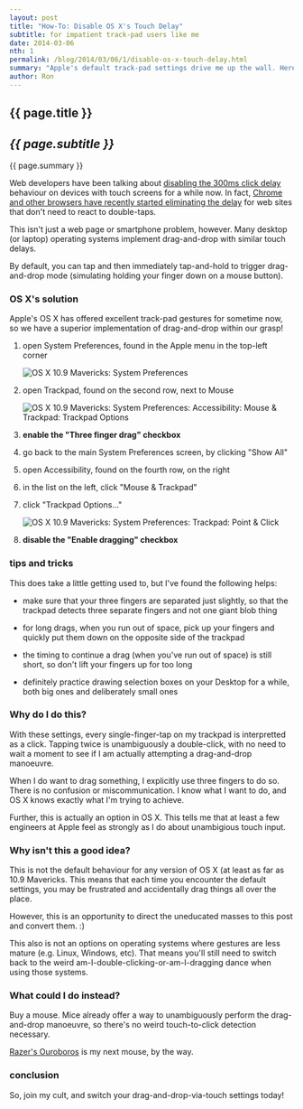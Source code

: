 ```yaml
---
layout: post
title: "How-To: Disable OS X's Touch Delay"
subtitle: for impatient track-pad users like me
date: 2014-03-06
nth: 1
permalink: /blog/2014/03/06/1/disable-os-x-touch-delay.html
summary: "Apple's default track-pad settings drive me up the wall. Here's how to fix them. Bandwidth-warning: this post has 1.4MB of screenshots."
author: Ron
---
```


## {{ page.title }}

## _{{ page.subtitle }}_

{{ page.summary }}

Web developers have been talking about [disabling the 300ms click delay](http://ftlabs.github.io/fastclick/)
behaviour on devices with touch screens for a while now. In fact, [Chrome and
other browsers have recently started eliminating the delay](http://updates.html5rocks.com/2013/12/300ms-tap-delay-gone-away)
for web sites that don't need to react to double-taps.

This isn't just a web page or smartphone problem, however. Many desktop
(or laptop) operating systems implement drag-and-drop with similar touch
delays.

By default, you can tap and then immediately tap-and-hold to trigger
drag-and-drop mode (simulating holding your finger down on a mouse button).

### OS X's solution

Apple's OS X has offered excellent track-pad gestures for sometime now, so we
have a superior implementation of drag-and-drop within our grasp!

1. open System Preferences, found in the Apple menu in the top-left corner

    ![OS X 10.9 Mavericks: System Preferences](//lh5.googleusercontent.com/-CPBNSKWxvo8/UxeHYKdUOlI/AAAAAAAAJNk/4doaeDWJ7k4/w781-h596-no/system-preferences.png)

2. open Trackpad, found on the second row, next to Mouse

    ![OS X 10.9 Mavericks: System Preferences: Accessibility: Mouse & Trackpad: Trackpad Options](//lh4.googleusercontent.com/-N0OJeLXxh9Y/UxeHWJPkDGI/AAAAAAAAJNc/x59PCeUrHTY/w874-h596-no/accessibility-trackpad.png)

3. **enable the "Three finger drag" checkbox**

4. go back to the main System Preferences screen, by clicking "Show All"

5. open Accessibility, found on the fourth row, on the right

6. in the list on the left, click "Mouse & Trackpad"

7. click "Trackpad Options..."

    ![OS X 10.9 Mavericks: System Preferences: Trackpad: Point & Click](https://lh3.googleusercontent.com/-28QKLuxXk_Y/UxeHZa-bBvI/AAAAAAAAJNs/5ShIqNgG1jU/w875-h596-no/trackpad-touch.png)

8. **disable the "Enable dragging" checkbox**

### tips and tricks

This does take a little getting used to, but I've found the following helps:

- make sure that your three fingers are separated just slightly, so that the
trackpad detects three separate fingers and not one giant blob thing

- for long drags, when you run out of space, pick up your fingers and quickly
put them down on the opposite side of the trackpad

- the timing to continue a drag (when you've run out of space) is still short,
so don't lift your fingers up for too long

- definitely practice drawing selection boxes on your Desktop for a while,
both big ones and deliberately small ones

### Why do I do this?

With these settings, every single-finger-tap on my trackpad is interpretted as
a click. Tapping twice is unambiguously a double-click, with no need to wait
a moment to see if I am actually attempting a drag-and-drop manoeuvre.

When I do want to drag something, I explicitly use three fingers to do so.
There is no confusion or miscommunication. I know what I want to do, and OS X
knows exactly what I'm trying to achieve.

Further, this is actually an option in OS X. This tells me that at least a few
engineers at Apple feel as strongly as I do about unambigious touch input.

### Why isn't this a good idea?

This is not the default behaviour for any version of OS X (at least as far as
10.9 Mavericks. This means that each time you encounter the default settings,
you may be frustrated and accidentally drag things all over the place.

However, this is an opportunity to direct the uneducated masses to this post
and convert them. :)

This also is not an options on operating systems where gestures are less mature
(e.g. Linux, Windows, etc). That means you'll still need to switch back to the
weird am-I-double-clicking-or-am-I-dragging dance when using those systems.

### What could I do instead?

Buy a mouse. Mice already offer a way to unambiguously perform the
drag-and-drop manoeuvre, so there's no weird touch-to-click detection
necessary.

[Razer's Ouroboros](http://www.razerzone.com/gaming-mice/razer-ouroboros) is my
next mouse, by the way.

### conclusion

So, join my cult, and switch your drag-and-drop-via-touch settings today!
